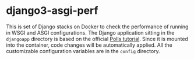 # django3-asgi-perf

This is set of Django stacks on Docker to check the performance of running in WSGI and ASGI configurations. The Django application sitting in the `djangoapp` directory is based on the official [Polls tutorial](https://docs.djangoproject.com/en/3.0/intro/tutorial01/). Since it is mounted into the container, code changes will be automatically applied. All the customizable configuration variables are in the `config` directory.


